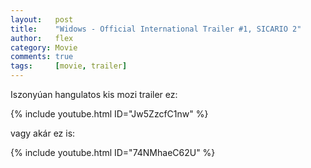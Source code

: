 ```yaml
---
layout:   post
title:    "Widows - Official International Trailer #1, SICARIO 2"
author:   flex
category: Movie
comments: true
tags:     [movie, trailer]
---
```


Iszonyúan hangulatos kis mozi trailer ez:

<!-- break -->

<div>
	{% include youtube.html ID="Jw5ZzcfC1nw" %}
</div>

vagy akár ez is:

<div>
	{% include youtube.html ID="74NMhaeC62U" %}
</div>